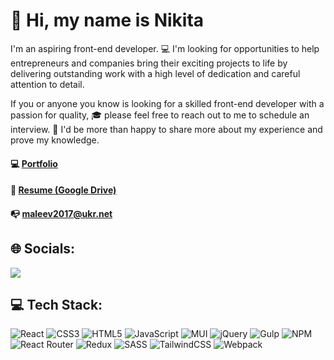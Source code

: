 # 👋 Hi, my name is Nikita

I'm an aspiring front-end developer. 💻 I'm looking for opportunities to help entrepreneurs and companies bring their exciting projects to life by delivering outstanding work with a high level of dedication and careful attention to detail.

If you or anyone you know is looking for a skilled front-end developer with a passion for quality, 🎓 please feel free to reach out to me to schedule an interview. 🚀 I'd be more than happy to share more about my experience and prove my knowledge.

#### 💻 [Portfolio](https://example.com)

#### 📄 [Resume (Google Drive)](https://example.com)

#### 📭 [maleev2017@ukr.net](mailto:example@example.com)

## 🌐 Socials:

<a href="https://linkedin.com/in/nmalyeyev" target="_blank"><img src="https://img.shields.io/badge/LinkedIn-%230077B5.svg?logo=linkedin&logoColor=white"></a>

## 💻 Tech Stack:

![React](https://img.shields.io/badge/react-%2320232a.svg?style=for-the-badge&logo=react&logoColor=%2361DAFB) ![CSS3](https://img.shields.io/badge/css3-%231572B6.svg?style=for-the-badge&logo=css3&logoColor=white) ![HTML5](https://img.shields.io/badge/html5-%23E34F26.svg?style=for-the-badge&logo=html5&logoColor=white) ![JavaScript](https://img.shields.io/badge/javascript-%23323330.svg?style=for-the-badge&logo=javascript&logoColor=%23F7DF1E) ![MUI](https://img.shields.io/badge/MUI-%230081CB.svg?style=for-the-badge&logo=material-ui&logoColor=white) ![jQuery](https://img.shields.io/badge/jquery-%230769AD.svg?style=for-the-badge&logo=jquery&logoColor=white) ![Gulp](https://img.shields.io/badge/GULP-%23CF4647.svg?style=for-the-badge&logo=gulp&logoColor=white) ![NPM](https://img.shields.io/badge/NPM-%23000000.svg?style=for-the-badge&logo=npm&logoColor=white) ![React Router](https://img.shields.io/badge/React_Router-CA4245?style=for-the-badge&logo=react-router&logoColor=white) ![Redux](https://img.shields.io/badge/redux-%23593d88.svg?style=for-the-badge&logo=redux&logoColor=white) ![SASS](https://img.shields.io/badge/SASS-hotpink.svg?style=for-the-badge&logo=SASS&logoColor=white) ![TailwindCSS](https://img.shields.io/badge/tailwindcss-%2338B2AC.svg?style=for-the-badge&logo=tailwind-css&logoColor=white) ![Webpack](https://img.shields.io/badge/webpack-%238DD6F9.svg?style=for-the-badge&logo=webpack&logoColor=black)
